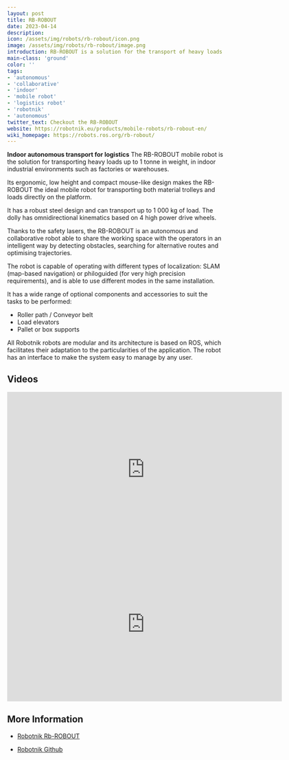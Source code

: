 ```yaml
---
layout: post
title: RB-ROBOUT
date: 2023-04-14
description:
icon: /assets/img/robots/rb-robout/icon.png
image: /assets/img/robots/rb-robout/image.png
introduction: RB-ROBOUT is a solution for the transport of heavy loads in intralogistics tasks.
main-class: 'ground'
color: ''
tags:
- 'autonomous'
- 'collaborative'
- 'indoor'
- 'mobile robot'
- 'logistics robot'
- 'robotnik'
- 'autonomous'
twitter_text: Checkout the RB-ROBOUT
website: https://robotnik.eu/products/mobile-robots/rb-robout-en/
wiki_homepage: https://robots.ros.org/rb-robout/
---
```


**Indoor autonomous transport for logistics**
The RB-ROBOUT mobile robot is the solution for transporting heavy loads up to 1 tonne in weight, in indoor industrial environments such as factories or warehouses.

Its ergonomic, low height and compact mouse-like design makes the RB-ROBOUT the ideal mobile robot for transporting both material trolleys and loads directly on the platform.

It has a robust steel design and can transport up to 1 000 kg of load. The dolly has omnidirectional kinematics based on 4 high power drive wheels.

Thanks to the safety lasers, the RB-ROBOUT is an autonomous and collaborative robot able to share the working space with the operators in an intelligent way by detecting obstacles, searching for alternative routes and optimising trajectories.

The robot is capable of operating with different types of localization: SLAM (map-based navigation) or philoguided (for very high precision requirements), and is able to use different modes in the same installation.

It has a wide range of optional components and accessories to suit the tasks to be performed:

- Roller path / Conveyor belt
- Load elevators
- Pallet or box supports

All Robotnik robots are modular and its architecture is based on ROS, which facilitates their adaptation to the particularities of the application. The robot has an interface to make the system easy to manage by any user.

## Videos

<iframe width="640" height="360" src="https://www.youtube-nocookie.com/embed/07b3PGlVRX8" frameborder="0" allowfullscreen></iframe>

<iframe width="640" height="360" src="https://www.youtube-nocookie.com/embed/pnxffycfsDg" frameborder="0" allowfullscreen></iframe>

## More Information

 * [ Robotnik Rb-ROBOUT](https://robotnik.eu/mobile-robots/rb-robout-en/)
 
 * [Robotnik Github](https://github.com/RobotnikAutomation)
